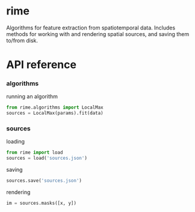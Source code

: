 # rime

Algorithms for feature extraction from spatiotemporal data. Includes methods for working with and rendering spatial sources, and saving them to/from disk.

# API reference

### algorithms

running an algorithm

```python
from rime.algorithms import LocalMax
sources = LocalMax(params).fit(data)
```

### sources

loading

```python
from rime import load
sources = load('sources.json')
```

saving

```python
sources.save('sources.json')
```

rendering

```python
im = sources.masks([x, y])
```
